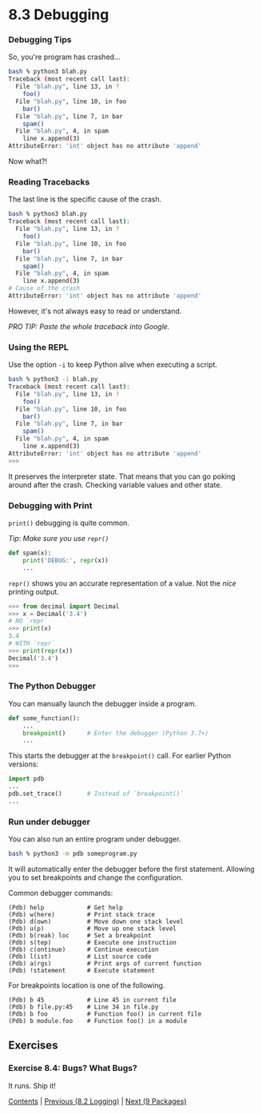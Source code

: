 # 8.3 Debugging

### Debugging Tips

So, you're program has crashed...

```bash
bash % python3 blah.py
Traceback (most recent call last):
  File "blah.py", line 13, in ?
    foo()
  File "blah.py", line 10, in foo
    bar()
  File "blah.py", line 7, in bar
    spam()
  File "blah.py", 4, in spam
    line x.append(3)
AttributeError: 'int' object has no attribute 'append'
```

Now what?!

### Reading Tracebacks

The last line is the specific cause of the crash.

```bash
bash % python3 blah.py
Traceback (most recent call last):
  File "blah.py", line 13, in ?
    foo()
  File "blah.py", line 10, in foo
    bar()
  File "blah.py", line 7, in bar
    spam()
  File "blah.py", 4, in spam
    line x.append(3)
# Cause of the crash
AttributeError: 'int' object has no attribute 'append'
```

However, it's not always easy to read or understand.

*PRO TIP: Paste the whole traceback into Google.*

### Using the REPL

Use the option `-i` to keep Python alive when executing a script.

```bash
bash % python3 -i blah.py
Traceback (most recent call last):
  File "blah.py", line 13, in ?
    foo()
  File "blah.py", line 10, in foo
    bar()
  File "blah.py", line 7, in bar
    spam()
  File "blah.py", 4, in spam
    line x.append(3)
AttributeError: 'int' object has no attribute 'append'
>>>
```

It preserves the interpreter state. That means that you can go poking around after the crash. Checking variable values and other state.

### Debugging with Print

`print()` debugging is quite common.

*Tip: Make sure you use `repr()`*

```python
def spam(x):
    print('DEBUG:', repr(x))
    ...
```

`repr()` shows you an accurate representation of a value. Not the *nice* printing output.

```python
>>> from decimal import Decimal
>>> x = Decimal('3.4')
# NO `repr`
>>> print(x)
3.4
# WITH `repr`
>>> print(repr(x))
Decimal('3.4')
>>>
```

### The Python Debugger

You can manually launch the debugger inside a program.

```python
def some_function():
    ...
    breakpoint()      # Enter the debugger (Python 3.7+)
    ...
```

This starts the debugger at the `breakpoint()` call.
For earlier Python versions:

```python
import pdb
...
pdb.set_trace()       # Instead of `breakpoint()`
...
```

### Run under debugger

You can also run an entire program under debugger.

```bash
bash % python3 -m pdb someprogram.py
```

It will automatically enter the debugger before the first statement. Allowing you to set breakpoints and change the configuration.

Common debugger commands:

```code
(Pdb) help            # Get help
(Pdb) w(here)         # Print stack trace
(Pdb) d(own)          # Move down one stack level
(Pdb) u(p)            # Move up one stack level
(Pdb) b(reak) loc     # Set a breakpoint
(Pdb) s(tep)          # Execute one instruction
(Pdb) c(ontinue)      # Continue execution
(Pdb) l(ist)          # List source code
(Pdb) a(rgs)          # Print args of current function
(Pdb) !statement      # Execute statement
```

For breakpoints location is one of the following.

```code
(Pdb) b 45            # Line 45 in current file
(Pdb) b file.py:45    # Line 34 in file.py
(Pdb) b foo           # Function foo() in current file
(Pdb) b module.foo    # Function foo() in a module
```

## Exercises

### Exercise 8.4:  Bugs? What Bugs?

It runs. Ship it!

[Contents](../Contents) \| [Previous (8.2 Logging)](02_Logging) \| [Next (9 Packages)](../09_Packages/00_Overview)

